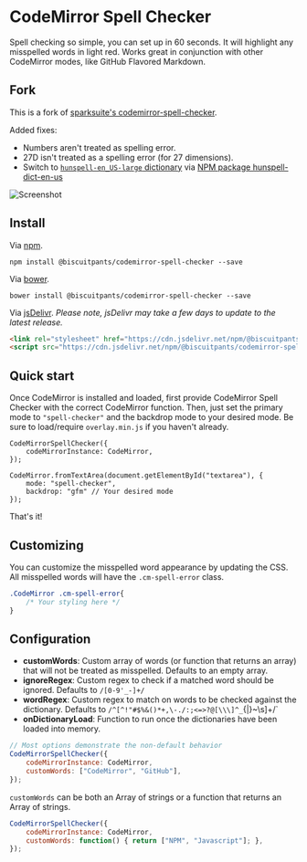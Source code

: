 # CodeMirror Spell Checker
Spell checking so simple, you can set up in 60 seconds. It will highlight any misspelled words in light red. Works great in conjunction with other CodeMirror modes, like GitHub Flavored Markdown.

## Fork

This is a fork of [sparksuite's codemirror-spell-checker](https://github.com/sparksuite/codemirror-spell-checker).

Added fixes:
* Numbers aren't treated as spelling error.
* 27D isn't treated as a spelling error (for 27 dimensions).
* Switch to [`hunspell-en_US-large` dictionary](https://sourceforge.net/projects/wordlist/files/speller/2018.04.16/)
  via [NPM package hunspell-dict-en-us](https://www.npmjs.com/package/hunspell-dict-en-us)

![Screenshot](http://i.imgur.com/7yb5Nne.png)

## Install

Via [npm](https://www.npmjs.com/package/codemirror-spell-checker).
```
npm install @biscuitpants/codemirror-spell-checker --save
```

Via [bower](https://www.bower.io).
```
bower install @biscuitpants/codemirror-spell-checker --save
```

Via [jsDelivr](https://www.jsdelivr.com/package/npm/@biscuitpants/codemirror-spell-checker). *Please note, jsDelivr may take a few days to update to the latest release.*

```HTML
<link rel="stylesheet" href="https://cdn.jsdelivr.net/npm/@biscuitpants/codemirror-spell-checker/latest/spell-checker.min.css">
<script src="https://cdn.jsdelivr.net/npm/@biscuitpants/codemirror-spell-checker/latest/spell-checker.min.js"></script>
```

## Quick start
Once CodeMirror is installed and loaded, first provide CodeMirror Spell Checker with the correct CodeMirror function. Then, just set the primary mode to `"spell-checker"` and the backdrop mode to your desired mode. Be sure to load/require `overlay.min.js` if you haven't already.

```JS
CodeMirrorSpellChecker({
	codeMirrorInstance: CodeMirror,
});

CodeMirror.fromTextArea(document.getElementById("textarea"), {
	mode: "spell-checker",
	backdrop: "gfm" // Your desired mode
});
```

That's it!

## Customizing
You can customize the misspelled word appearance by updating the CSS. All misspelled words will have the `.cm-spell-error` class.

```CSS
.CodeMirror .cm-spell-error{
	/* Your styling here */
}
```

## Configuration

- **customWords**: Custom array of words (or function that returns an array) that will not be treated as misspelled. Defaults to an empty array.
- **ignoreRegex**: Custom regex to check if a matched word should be ignored. Defaults to `/[0-9'_-]+/`
- **wordRegex**: Custom regex to match on words to be checked against the dictionary. Defaults to `/^[^!"#$%&()*+,\-./:;<=>?@[\\\]^_`{|}~\s]+/`
- **onDictionaryLoad**: Function to run once the dictionaries have been loaded into memory. 

```JavaScript
// Most options demonstrate the non-default behavior
CodeMirrorSpellChecker({
	codeMirrorInstance: CodeMirror,
	customWords: ["CodeMirror", "GitHub"],
});
```

`customWords` can be both an Array of strings or a function that returns an Array of strings. 

```JavaScript
CodeMirrorSpellChecker({
	codeMirrorInstance: CodeMirror,
	customWords: function() { return ["NPM", "Javascript"]; },
});
```

